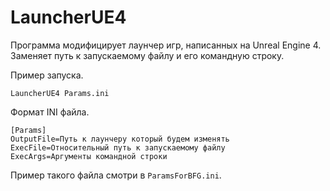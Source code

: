 # LauncherUE4

Программа модифицирует лаунчер игр, написанных на Unreal Engine 4. Заменяет путь к запускаемому файлу и его командную строку.

Пример запуска.

```
LauncherUE4 Params.ini
```

Формат INI файла.

```
[Params]
OutputFile=Путь к лаунчеру который будем изменять
ExecFile=Относительный путь к запускаемому файлу
ExecArgs=Аргументы командной строки
```

Пример такого файла смотри в `ParamsForBFG.ini`.
